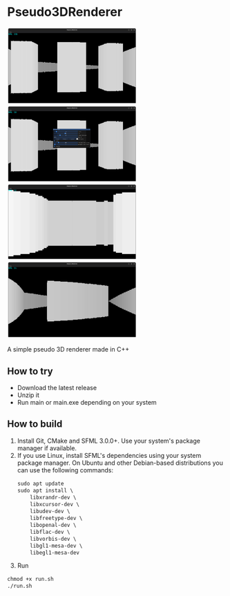 # Pseudo3DRenderer

<p float="left">
  <img src="assets/screenshots/Pseudo3DRenderer1.png" width="300" />
  <img src="assets/screenshots/Pseudo3DRenderer2.png" width="300" /> 
  <img src="assets/screenshots/Pseudo3DRenderer3.png" width="300" />
  <img src="assets/screenshots/Pseudo3DRenderer4.png" width="300" />
</p>

A simple pseudo 3D renderer made in C++

## How to try

- Download the latest release
- Unzip it
- Run main or main.exe depending on your system

## How to build

1. Install Git, CMake and SFML 3.0.0+. Use your system's package manager if available.
1. If you use Linux, install SFML's dependencies using your system package manager. On Ubuntu and other Debian-based distributions you can use the following commands:
    ```
    sudo apt update
    sudo apt install \
        libxrandr-dev \
        libxcursor-dev \
        libudev-dev \
        libfreetype-dev \
        libopenal-dev \
        libflac-dev \
        libvorbis-dev \
        libgl1-mesa-dev \
        libegl1-mesa-dev
    ```
1. Run 
```
chmod +x run.sh
./run.sh
```
